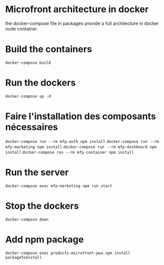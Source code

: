 # Microfront architecture in docker

the docker-compose file in packages provide a full architecture in docker node container.

# Build the containers
`docker-compose build`

# Run the dockers
`docker-compose up -d`

# Faire l'installation des composants nécessaires
`docker-compose run --rm mfp-auth npm install`
`docker-compose run --rm mfp-marketing npm install`
`docker-compose run --rm mfp-dashboard npm install`
`docker-compose run --rm mfp-container npm install`

# Run the server 
`docker-compose exec mfp-marketing npm run start`

# Stop the dockers 
`docker-compose down`

# Add npm package
`docker-compose exec products-microfront-pwa npm install packageToInstall`